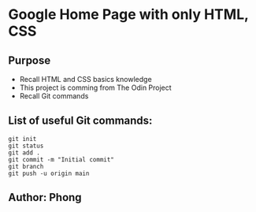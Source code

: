 # Google Home Page with only HTML, CSS
## Purpose
- Recall HTML and CSS basics knowledge
- This project is comming from The Odin Project
- Recall Git commands

## List of useful Git commands: 

``` 
git init
git status
git add .
git commit -m "Initial commit"
git branch
git push -u origin main
```

## Author: Phong

